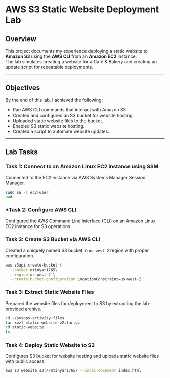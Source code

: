 # AWS S3 Static Website Deployment Lab

## Overview
This project documents my experience deploying a static website to **Amazon S3** using the **AWS CLI** from an **Amazon EC2** instance.  
The lab simulates creating a website for a Café & Bakery and creating an update script for repeatable deployments.

---

## Objectives
By the end of this lab, I achieved the following:
- Ran AWS CLI commands that interact with Amazon S3.
- Created and configured an S3 bucket for website hosting.
- Uploaded static website files to the bucket.
- Enabled S3 static website hosting.
- Created a script to automate website updates.

---

## Lab Tasks

### **Task 1: Connect to an Amazon Linux EC2 instance using SSM**
Connected to the EC2 instance via AWS Systems Manager Session Manager.
```bash
sudo su -l ec2-user
pwd
```
### ***Task 2: Configure AWS CLI**
Configured the AWS Command Line Interface (CLI) on an Amazon Linux EC2 instance for S3 operations.

### **Task 3: Create S3 Bucket via AWS CLI**
Created a uniquely named S3 bucket in `us-west-2` region with proper configuration.
```bash
aws s3api create-bucket \
  --bucket ntinyari765\
  --region us-west-2 \
  --create-bucket-configuration LocationConstraint=us-west-2
```

### **Task 3: Extract Static Website Files**
Prepared the website files for deployment to S3 by extracting the lab-provided archive.
```bash
cd ~/sysops-activity-files
tar xvzf static-website-v2.tar.gz
cd static-website
ls
```

### **Task 4: Deploy Static Website to S3**
Configures S3 bucket for website hosting and uploads static website files with public access.
```bash
aws s3 website s3://ntinyari765/ --index-document index.html
```
